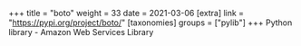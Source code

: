 +++
title = "boto"
weight = 33
date = 2021-03-06
[extra]
link = "https://pypi.org/project/boto/"
[taxonomies]
groups = ["pylib"]
+++
Python library - Amazon Web Services Library

